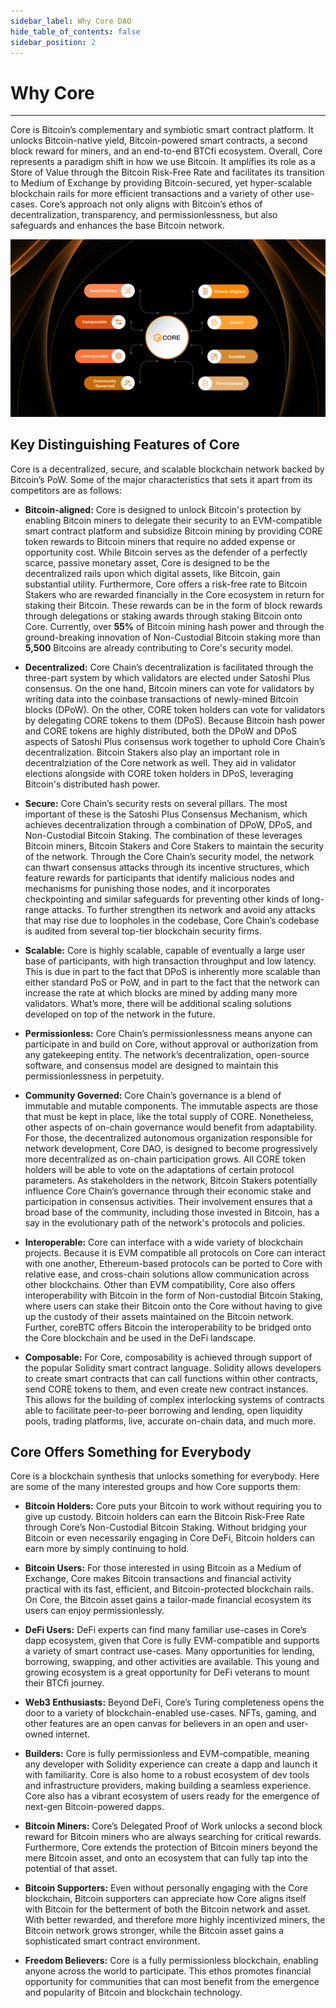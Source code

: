 ```yaml
---
sidebar_label: Why Core DAO
hide_table_of_contents: false
sidebar_position: 2
---
```


# Why Core
---

Core is Bitcoin’s complementary and symbiotic smart contract platform. It unlocks Bitcoin-native yield, Bitcoin-powered smart contracts, a second block reward for miners, and an end-to-end BTCfi ecosystem. Overall, Core represents a paradigm shift in how we use Bitcoin. It amplifies its role as a Store of Value through the Bitcoin Risk-Free Rate and facilitates its transition to Medium of Exchange by providing Bitcoin-secured, yet hyper-scalable blockchain rails for more efficient transactions and a variety of other use-cases. Core’s approach not only aligns with Bitcoin’s ethos of decentralization, transparency, and permissionlessness, but also safeguards and enhances the base Bitcoin network. 

![why-core-dao-infrographics](../../../static/img/Infographic.png)


## Key Distinguishing Features of Core 
Core is a decentralized, secure, and scalable blockchain network backed by Bitcoin’s PoW. Some of the major characteristics that sets it apart from its competitors are as follows:

* **Bitcoin-aligned:**  Core is designed to unlock Bitcoin's protection by enabling Bitcoin miners to delegate their security to an EVM-compatible smart contract platform and subsidize Bitcoin mining by providing CORE token rewards to Bitcoin miners that require no added expense or opportunity cost. While Bitcoin serves as the defender of a perfectly scarce, passive monetary asset, Core is designed to be the decentralized rails upon which digital assets, like Bitcoin, gain substantial utility. Furthermore, Core offers a risk-free rate to Bitcoin Stakers who are rewarded financially in the Core  ecosystem in return for staking their Bitcoin. These rewards can be in the form of block rewards through delegations or staking awards through staking Bitcoin onto Core. Currently, over **55%** of Bitcoin mining hash power and through the ground-breaking innovation of Non-Custodial Bitcoin staking more than **5,500** Bitcoins are already contributing to Core's security model.

* **Decentralized:** Core Chain’s decentralization is facilitated through the three-part system by which validators are elected under Satoshi Plus consensus. On the one hand, Bitcoin miners can vote for validators by writing data into the coinbase transactions of newly-mined Bitcoin blocks (DPoW). On the other, CORE token holders can vote for validators by delegating CORE tokens to them (DPoS). Because Bitcoin hash power and CORE tokens are highly distributed, both the DPoW and DPoS aspects of Satoshi Plus consensus work together to uphold Core Chain’s decentralization. Bitcoin Stakers also play an important role in decentralziation of the Core network as well. They aid in validator elections alongside with CORE token holders in DPoS, leveraging Bitcoin's distributed hash power.

* **Secure:** Core Chain’s security rests on several pillars. The most important of these is the Satoshi Plus Consensus Mechanism, which achieves decentralization through a combination of DPoW, DPoS, and Non-Custodial Bitcoin Staking. The combination of these leverages Bitcoin miners, Bitcoin Stakers and Core Stakers to maintain the security of the network. Through the Core Chain’s security model, the network can thwart consensus attacks through its incentive structures, which feature rewards for participants that identify malicious nodes and mechanisms for punishing those nodes, and it incorporates checkpointing and similar safeguards for preventing other kinds of long-range attacks. To further strengthen its network and avoid any attacks that may rise due to loopholes in the codebase, Core Chain’s codebase is audited from several top-tier blockchain security firms.

* **Scalable:** Core is highly scalable, capable of eventually a large user base of participants, with high transaction throughput and low latency. This is due in part to the fact that DPoS is inherently more scalable than either standard PoS or PoW, and in part to the fact that the network can increase the rate at which blocks are mined by adding many more validators. What’s more, there will be additional scaling solutions developed on top of the network in the future.

* **Permissionless:** Core Chain’s permissionlessness means anyone can participate in and build on Core, without approval or authorization from any gatekeeping entity. The network’s decentralization, open-source software, and consensus model are designed to maintain this permissionlessness in perpetuity.

* **Community Governed:** Core Chain’s governance is a blend of immutable and mutable components. The immutable aspects are those that must be kept in place, like the total supply of CORE. Nonetheless, other aspects of on-chain governance would benefit from adaptability. For those, the decentralized autonomous organization responsible for network development, Core DAO, is designed to become progressively more decentralized as on-chain participation grows. All CORE token holders will be able to vote on the adaptations of certain protocol parameters. As stakeholders in the network, Bitcoin Stakers potentially influence Core Chain’s governance through their economic stake and participation in consensus activities. Their involvement ensures that a broad base of the community, including those invested in Bitcoin, has a say in the evolutionary path of the network's protocols and policies.

* **Interoperable:** Core can interface with a wide variety of blockchain projects. Because it is EVM compatible all protocols on Core can interact with one another, Ethereum-based protocols can be ported to Core with relative ease, and cross-chain solutions allow communication across other blockchains. Other than EVM compatibility, Core also offers interoperability with Bitcoin in the form of Non-custodial Bitcoin Staking, where users can stake their Bitcoin onto the Core without having to give up the custody of their assets maintained on the Bitcoin network. Further, coreBTC offers Bitcoin the interoperability to be bridged onto the Core blockchain and be used in the DeFi landscape.

* **Composable:** For Core, composability is achieved through support of the popular Solidity smart contract language. Solidity allows developers to create smart contracts that can call functions within other contracts, send CORE tokens to them, and even create new contract instances. This allows for the building of complex interlocking systems of contracts able to facilitate peer-to-peer borrowing and lending, open liquidity pools, trading platforms, live, accurate on-chain data, and much more.

## Core Offers Something for Everybody
Core is a blockchain synthesis that unlocks something for everybody. Here are some of the many interested groups and how Core supports them:

* **Bitcoin Holders:** Core puts your Bitcoin to work without requiring you to give up custody. Bitcoin holders can earn the Bitcoin Risk-Free Rate through Core’s Non-Custodial Bitcoin Staking. Without bridging your Bitcoin or even necessarily engaging in Core DeFi, Bitcoin holders can earn more by simply continuing to hold. 

* **Bitcoin Users:** For those interested in using Bitcoin as a Medium of Exchange, Core makes Bitcoin transactions and financial activity practical with its fast, efficient, and Bitcoin-protected blockchain rails. On Core, the Bitcoin asset gains a tailor-made financial ecosystem its users can enjoy permissionlessly. 

* **DeFi Users:** DeFi experts can find many familiar use-cases in Core’s dapp ecosystem, given that Core is fully EVM-compatible and supports a variety of smart contract use-cases. Many opportunities for lending, borrowing, swapping, and other activities are available. This young and growing ecosystem is a great opportunity for DeFi veterans to mount their BTCfi journey. 

* **Web3 Enthusiasts:** Beyond DeFi, Core’s Turing completeness opens the door to a variety of blockchain-enabled use-cases. NFTs, gaming, and other features are an open canvas for believers in an open and user-owned internet. 

* **Builders:** Core is fully permissionless and EVM-compatible, meaning any developer with Solidity experience can create a dapp and launch it with familiarity. Core is also home to a robust ecosystem of dev tools and infrastructure providers, making building a seamless experience. Core also has a vibrant ecosystem of users ready for the emergence of next-gen Bitcoin-powered dapps. 

* **Bitcoin Miners:** Core’s Delegated Proof of Work unlocks a second block reward for Bitcoin miners who are always searching for critical rewards. Furthermore, Core extends the protection of Bitcoin miners beyond the mere Bitcoin asset, and onto an ecosystem that can fully tap into the potential of that asset.

* **Bitcoin Supporters:** Even without personally engaging with the Core blockchain, Bitcoin supporters can appreciate how Core aligns itself with Bitcoin for the betterment of both the Bitcoin network and asset. With better rewarded, and therefore more highly incentivized miners, the Bitcoin network grows stronger, while the Bitcoin asset gains a sophisticated smart contract environment. 

* **Freedom Believers:** Core is a fully permissionless blockchain, enabling anyone across the world to participate. This ethos promotes financial opportunity for communities that can most benefit from the emergence and popularity of Bitcoin and blockchain technology. 
